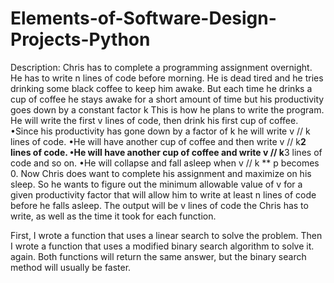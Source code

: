# Elements-of-Software-Design-Projects-Python
Description: Chris has to complete a programming assignment overnight. He has to write n lines of code before morning.
He is dead tired and he tries drinking some black coffee to keep him awake. But each time he drinks a cup
of coffee he stays awake for a short amount of time but his productivity goes down by a constant factor k
This is how he plans to write the program. He will write the first v lines of code, then drink his first cup
of coffee.
•Since his productivity has gone down by a factor of k he will write v // k lines of code.
•He will have another cup of coffee and then write v // k**2 lines of code.
•He will have another cup of coffee and write v // k**3 lines of code and so on.
•He will collapse and fall asleep when v // k ** p becomes 0.
Now Chris does want to complete his assignment and maximize on his sleep. So he wants to figure out
the minimum allowable value of v for a given productivity factor that will allow him to write at least n lines of code before he falls asleep. The output will be v lines of code the Chris has to write, as well as the time it took for each function. 

 First, I wrote a function that uses a linear search to solve the problem. Then I wrote a function that uses a modified binary search algorithm to solve it.
again. Both functions will return the same answer, but the binary search method will usually be faster.
